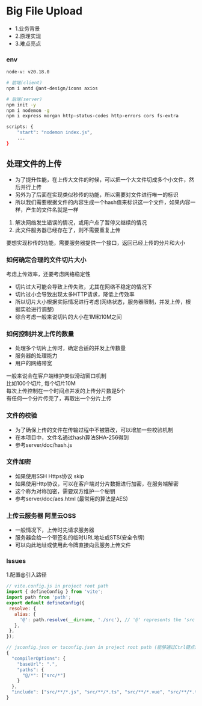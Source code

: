 # Big File Upload

<ul>
<li>1.业务背景</li>
<li>2.原理实现</li>
<li>3.难点亮点</li>
</ul>

### env
```bash
node-v: v20.18.0

# 前端(client)
npm i antd @ant-design/icons axios

# 后端(server)
npm init -y
npm i nodemon -g
npm i express morgan http-status-codes http-errors cors fs-extra

scripts: {
    "start": "nodemon index.js",
    ...
}
```



## 处理文件的上传
- 为了提升性能，在上传大文件的时候，可以把一个大文件切成多个小文件，然后并行上传
- 另外为了后面在实现类似秒传的功能，所以需要对文件进行唯一的标识
- 所以我们需要根据文件的内容生成一个hash值来标识这一个文件，如果内容一样，产生的文件名就是一样

1. 解决网络发生错误的情况，或用户点了暂停又继续的情况
2. 此文件服务器已经存在了，则不需要重复上传

要想实现秒传的功能，需要服务器提供一个接口，返回已经上传的分片和大小<br/>

### 如何确定合理的文件切片大小
考虑上传效率，还要考虑网络稳定性
- 切片过大可能会导致上传失败，尤其在网络不稳定的情况下
- 切片过小会导致出现太多HTTP请求，降低上传效率
- 所以切片大小根据实际情况进行考虑(网络状态，服务器限制，并发上传，根据实验进行调整)
- 综合考虑一般来说切片的大小在1M和10M之间

### 如何控制并发上传的数量
- 处理多个切片上传时，确定合适的并发上传数量
- 服务器的处理能力
- 用户的网络带宽

一般来说会在客户端维护类似滑动窗口机制 <br/>
比如100个切片, 每个切片10M <br/>
每次上传控制在一个时间点并发的上传分片数是5个<br/>
有任何一个分片传完了，再取出一个分片上传

### 文件的校验
- 为了确保上传的文件在传输过程中不被篡改，可以增加一些校验机制
- 在本项目中，文件名通过hash算法SHA-256得到
- 参考server/doc/hash.js

### 文件加密
- 如果使用SSH Https协议 skip
- 如果使用Http协议，可以在客户端对分片数据进行加密，在服务端解密
- 这个称为对称加密，需要双方维护一个秘钥
- 参考server/doc/aes.html (最常用的算法是AES)

### 上传云服务器 阿里云OSS
- 一般情况下，上传时先请求服务器
- 服务器会给一个带签名的临时URL地址或STS(安全令牌)
- 可以向此地址或使用此令牌直接向云服务上传文件


### Issues
1.配置@引入路径
```js
// vite.config.js in project root path
import { defineConfig } from 'vite';
import path from 'path';
export default defineConfig({
 resolve: {
   alias: {
     '@': path.resolve(__dirname, './src'), // '@' represents the 'src' directory
   },
 },
});
```

```js
// jsconfig.json or tsconfig.json in project root path (能够通过Ctrl键点进源文件)
{
  "compilerOptions": {
    "baseUrl": ".",
    "paths": {
      "@/*": ["src/*"]
    }
  },
  "include": ["src/**/*.js", "src/**/*.ts", "src/**/*.vue", "src/**/*.tsx"]
}
```